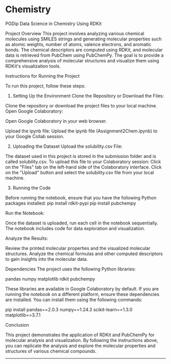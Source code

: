 # Chemistry
PGDip Data Science in Chemistry
Using RDKit

Project Overview
This project involves analyzing various chemical molecules using SMILES strings and generating molecular properties such as atomic weights, number of atoms, valence electrons, and aromatic bonds. The chemical descriptors are computed using RDKit, and molecular data is retrieved from PubChem using PubChemPy. The goal is to provide a comprehensive analysis of molecular structures and visualize them using RDKit's visualization tools.

Instructions for Running the Project

To run this project, follow these steps:

1. Setting Up the Environment
Clone the Repository or Download the Files:

Clone the repository or download the project files to your local machine.
Open Google Colaboratory:

Open Google Colaboratory in your web browser.

Upload the ipynb file:
Upload the ipynb file (Assignment2Chem.ipynb) to your Google Collab session.

2. Uploading the Dataset
Upload the solubility.csv File:

The dataset used in this project is stored in the submission folder and is called solubility.csv. To upload this file to your Colaboratory session:
Click on the "Files" tab on the left-hand side of the Colaboratory interface.
Click on the "Upload" button and select the solubility.csv file from your local machine.

3. Running the Code

Before running the notebook, ensure that you have the following Python packages installed:
pip install rdkit-pypi
pip install pubchempy

Run the Notebook:

Once the dataset is uploaded, run each cell in the notebook sequentially. The notebook includes code for data exploration and visualization.

Analyze the Results:

Review the printed molecular properties and the visualized molecular structures. Analyze the chemical formulas and other computed descriptors to gain insights into the molecular data.

Dependencies
The project uses the following Python libraries:

pandas
numpy
matplotlib
rdkit
pubchempy


These libraries are available in Google Colaboratory by default. If you are running the notebook on a different platform, ensure these dependencies are installed. You can install them using the following commands:

pip install pandas==2.0.3 numpy==1.24.3 scikit-learn==1.3.0 matplotlib==3.7.1 

Conclusion

This project demonstrates the application of RDKit and PubChemPy for molecular analysis and visualization. By following the instructions above, you can replicate the analysis and explore the molecular properties and structures of various chemical compounds.

_________________________________________________



